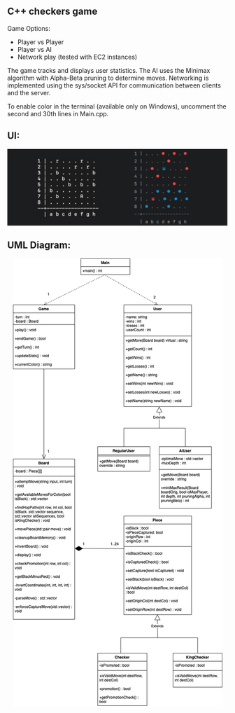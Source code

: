## C++ checkers game

Game Options:
- Player vs Player
- Player vs AI
- Network play (tested with EC2 instances)
  
The game tracks and displays user statistics. The AI uses the Minimax algorithm with Alpha-Beta pruning to determine moves. Networking is implemented using the sys/socket API for communication between clients and the server.

To enable color in the terminal (available only on Windows), uncomment the second and 30th lines in Main.cpp.

UI:
---
<div align="center"> <img src="UI.png" alt="Game UI"> </div>

UML Diagram:
---
<div align="center"> <img src="UML.jpg" alt="UML Diagram"> </div>

